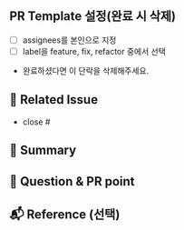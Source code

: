 ## PR Template 설정(완료 시 삭제)

- [ ] assignees를 본인으로 지정
- [ ] label을 feature, fix, refactor 중에서 선택
- 완료하셨다면 이 단락을 삭제해주세요.

## 📣 Related Issue

<!-- 관련 이슈를 적고 라벨을 선택해주세요. -->

- close #

## 📝 Summary

<!-- 해당 PR의 주요 작업 내용을 적어주세요 -->

## 🙏 Question & PR point

<!-- PR과정에서 다른 팀원이 알아야할 사항이나 궁금증을 적어주세요 -->

## 📬 Reference (선택)

<!-- 참고한 코드의 출처를 작성해주세요 -->

